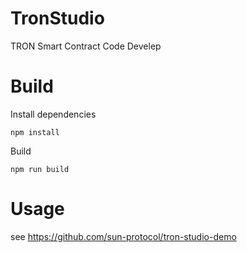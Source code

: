 # TronStudio
TRON Smart Contract Code Develep

# Build

Install dependencies

```
npm install
```

Build

```
npm run build
```
# Usage

see https://github.com/sun-protocol/tron-studio-demo
